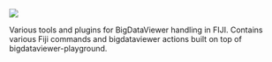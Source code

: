 [![](https://travis-ci.com/BIOP/bigdataviewer-biop-tools.svg?branch=master)](https://travis-ci.com/BIOP/bigdataviewer-biop-tools)

Various tools and plugins for BigDataViewer handling in FIJI.
Contains various Fiji commands and bigdataviewer actions built on top of bigdataviewer-playground.



